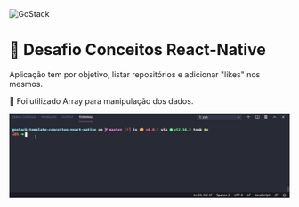 <img alt="GoStack" src="https://storage.googleapis.com/golden-wind/bootcamp-gostack/header-desafios.png" />

# 🚀 Desafio Conceitos React-Native

Aplicação tem por objetivo, listar repositórios e adicionar "likes" nos mesmos.

🔹 Foi utilizado Array para manipulação dos dados.

<img src="desafio-success.gif">

